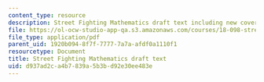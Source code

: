 ```yaml
---
content_type: resource
description: Street Fighting Mathematics draft text including new cover
file: https://ol-ocw-studio-app-qa.s3.amazonaws.com/courses/18-098-street-fighting-mathematics-january-iap-2008/d937ad2ca4b7839a5b3bd92e30ee483e_MIT18_098IAP08_draft_text.pdf
file_type: application/pdf
parent_uid: 1920b094-8f7f-7777-7a7a-afdf0a1110f1
resourcetype: Document
title: Street Fighting Mathematics draft text
uid: d937ad2c-a4b7-839a-5b3b-d92e30ee483e
---
```


